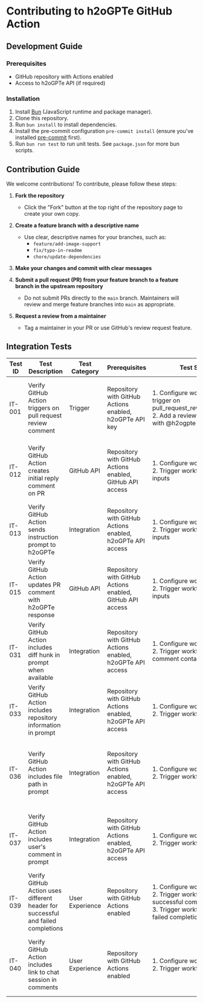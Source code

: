# Contributing to h2oGPTe GitHub Action

## Development Guide

### Prerequisites

- GitHub repository with Actions enabled
- Access to h2oGPTe API (if required)

### Installation

1. Install [Bun](https://bun.sh/docs/installation) (JavaScript runtime and package manager).
2. Clone this repository.
3. Run `bun install` to install dependencies.
4. Install the pre-commit configuration `pre-commit install` (ensure you've installed [pre-commit](https://pre-commit.com/) first).
5. Run `bun run test` to run unit tests. See `package.json` for more bun scripts.

## Contribution Guide

We welcome contributions! To contribute, please follow these steps:

1. **Fork the repository**

   - Click the "Fork" button at the top right of the repository page to create your own copy.

2. **Create a feature branch with a descriptive name**

   - Use clear, descriptive names for your branches, such as:
     - `feature/add-image-support`
     - `fix/typo-in-readme`
     - `chore/update-dependencies`

3. **Make your changes and commit with clear messages**

4. **Submit a pull request (PR) from your feature branch to a feature branch in the upstream repository**

   - Do not submit PRs directly to the `main` branch. Maintainers will review and merge feature branches into `main` as appropriate.

5. **Request a review from a maintainer**
   - Tag a maintainer in your PR or use GitHub's review request feature.

## Integration Tests

| Test ID | Test Description                                                                 | Test Category   | Prerequisites                                              | Test Steps                                                                                                            | Expected Results                                                | Business Value                                                                             |
| ------- | -------------------------------------------------------------------------------- | --------------- | ---------------------------------------------------------- | --------------------------------------------------------------------------------------------------------------------- | --------------------------------------------------------------- | ------------------------------------------------------------------------------------------ |
| IT-001  | Verify GitHub Action triggers on pull request review comment                     | Trigger         | Repository with GitHub Actions enabled, h2oGPTe API key    | 1. Configure workflow to trigger on pull_request_review_comment<br>2. Add a review comment with @h2ogpte mention      | Workflow should be triggered automatically                      | Enables developers to request AI assistance with a simple @mention, reducing manual effort |
| IT-012  | Verify GitHub Action creates initial reply comment on PR                         | GitHub API      | Repository with GitHub Actions enabled, GitHub API access  | 1. Configure workflow<br>2. Trigger workflow with valid inputs                                                        | Initial reply comment should be created on PR                   | Provides immediate feedback to developers that their request is being processed            |
| IT-013  | Verify GitHub Action sends instruction prompt to h2oGPTe                         | Integration     | Repository with GitHub Actions enabled, h2oGPTe API access | 1. Configure workflow<br>2. Trigger workflow with valid inputs                                                        | Instruction prompt should be sent to h2oGPTe                    | Ensures code context is properly sent to h2oGPTe for analysis                              |
| IT-015  | Verify GitHub Action updates PR comment with h2oGPTe response                    | GitHub API      | Repository with GitHub Actions enabled, GitHub API access  | 1. Configure workflow<br>2. Trigger workflow with valid inputs                                                        | PR comment should be updated with h2oGPTe response              | Delivers AI insights directly in the PR, eliminating the need to switch contexts           |
| IT-031  | Verify GitHub Action includes diff hunk in prompt when available                 | Integration     | Repository with GitHub Actions enabled, h2oGPTe API access | 1. Configure workflow<br>2. Trigger workflow with comment containing diff hunk                                        | Diff hunk should be included in instruction prompt              | Ensures h2oGPTe has the specific code changes to analyze, improving relevance of feedback  |
| IT-033  | Verify GitHub Action includes repository information in prompt                   | Integration     | Repository with GitHub Actions enabled, h2oGPTe API access | 1. Configure workflow<br>2. Trigger workflow                                                                          | Repository information should be included in instruction prompt | Provides repository context to h2oGPTe for more relevant analysis                          |
| IT-036  | Verify GitHub Action includes file path in prompt                                | Integration     | Repository with GitHub Actions enabled, h2oGPTe API access | 1. Configure workflow<br>2. Trigger workflow                                                                          | File path should be included in instruction prompt              | Ensures h2oGPTe understands which files are being modified, improving context awareness    |
| IT-037  | Verify GitHub Action includes user's comment in prompt                           | Integration     | Repository with GitHub Actions enabled, h2oGPTe API access | 1. Configure workflow<br>2. Trigger workflow                                                                          | User's comment should be included in instruction prompt         | Allows developers to ask specific questions about the code, enhancing understanding        |
| IT-039  | Verify GitHub Action uses different header for successful and failed completions | User Experience | Repository with GitHub Actions enabled                     | 1. Configure workflow<br>2. Trigger workflow with successful completion<br>3. Trigger workflow with failed completion | Different headers should be used for success and failure cases  | Improves clarity of AI responses, helping developers quickly understand the status         |
| IT-040  | Verify GitHub Action includes link to chat session in comments                   | User Experience | Repository with GitHub Actions enabled                     | 1. Configure workflow<br>2. Trigger workflow                                                                          | Link to chat session should be included in comments             | Provides access to full conversation history for deeper understanding of complex issues    |
